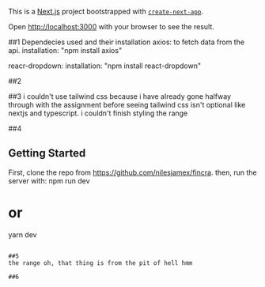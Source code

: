 This is a [Next.js](https://nextjs.org/) project bootstrapped with [`create-next-app`](https://github.com/vercel/next.js/tree/canary/packages/create-next-app).



Open [http://localhost:3000](http://localhost:3000) with your browser to see the result.

##1 Dependecies used and their installation
axios:
to fetch data from the api.
installation: "npm install axios"

reacr-dropdown:
installation: "npm install react-dropdown"

##2

##3
i couldn't use tailwind css because i have already gone halfway through with the assignment before seeing tailwind css isn't optional like nextjs and typescript.
i couldn't finish styling the range

##4
## Getting Started

First, clone the repo from https://github.com/nilesjamex/fincra. then, run the server with:
npm run dev
# or
yarn dev
```

##5
the range oh, that thing is from the pit of hell hmm

##6
